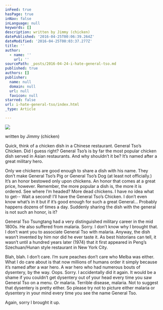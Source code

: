 ```yaml
---
inFeed: true
hasPage: true
inNav: false
inLanguage: null
keywords: []
description: written by Jimmy (chicken)
datePublished: '2016-04-25T00:06:39.264Z'
dateModified: '2016-04-25T00:03:37.277Z'
title: ''
author:
  - name: ''
    url: ''
sourcePath: _posts/2016-04-24-i-hate-general-tso.md
published: true
authors: []
publisher:
  name: null
  domain: null
  url: null
  favicon: null
starred: false
url: i-hate-general-tso/index.html
_type: Article

---
```

![](https://s3-us-west-2.amazonaws.com/the-grid-img/p/7d0bb71c85f7265f8ded922d4446f55ac31a1cad.png)

written by Jimmy (chicken)

Quick, think of a chicken dish in a Chinese restaurant. General Tsoʼs Chicken. Did I guess right? General Tsoʼs is by far the most popular chicken dish served in Asian restaurants. And why shouldnʼt it be? Itʼs named after a great military hero.

Only we chickens are good enough to share a dish with his name. They donʼt make General Tsoʼs Pig or General Tsoʼs Dog (at least not officially.) Itʼs an honor bestowed only upon chickens. An honor that comes at a great price, however. Remember, the more popular a dish is, the more it is ordered. See where Iʼm headed? More dead chickens. I have no idea what to get-- Wait a second! Iʼll have the General Tsoʼs Chicken. I donʼt even know whatʼs in it but if itʼs good enough for such a great General... Probably happens dozens of times a day. Suddenly sharing the dish with the general is not such an honor, is it?

General Tso Tsungtang had a very distinguished military career in the mid 1800s. He also suffered from malaria. Sorry. I donʼt know why I brought that. I donʼt want you to associate General Tso with malaria. Anyway, the dish wasnʼt invented by him nor did he ever taste it. As best historians can tell, it wasnʼt until a hundred years later (1974) that it first appeared in Pengʼs Szechuan/Hunan style restaurant in New York City.

Blah, blah. I donʼt care. Iʼm sure peaches donʼt care who Melba was either. What I do care about is that now millions of humans order it simply because itʼs named after a war hero. A war hero who had numerous bouts of dysentery, by the way. Oops. Sorry. I accidentally did it again. It would be a shame if you couldnʼt get dysentery out of your head every time you saw General Tso on a menu. Or malaria. Terrible disease, malaria. Not to suggest that dysentery is pretty either. So please try not to picture either malaria or dysentery in your mind every time you see the name General Tso. 

Again, sorry I brought it up.